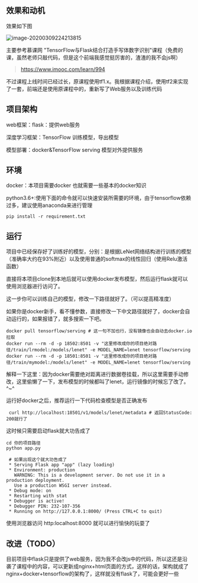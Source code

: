 ## 效果和动机

效果如下图

![image-20200309224213815](C:\Users\78372\AppData\Roaming\Typora\typora-user-images\image-20200309224213815.png)

主要参考慕课网 "TensorFlow与Flask结合打造手写体数字识别"课程（免费的课，虽然老师只敲代码，但是这个前端我感觉挺厉害的，渣渣的我不会js啊）

> https://www.imooc.com/learn/994

不过课程上线时间已经过长，原课程使用tf1.x。我根据课程介绍，使用tf2来实现了一套，前端还是使用原课程中的，重新写了Web服务以及训练代码

## 项目架构

web框架：flask：提供web服务

深度学习框架：TensorFlow 训练模型，导出模型

模型部署：docker&TensorFlow serving 模型对外提供服务

## 环境

docker：本项目需要docker 也就需要一些基本的docker知识

python3.6+:使用下面的命令就可以快速安装所需要的环境，由于tensorflow依赖过多，建议使用anaconda来进行管理

~~~shell
pip install -r requirement.txt 
~~~



## 运行

项目中已经保存好了训练好的模型，分别：是根据LeNet网络结构进行训练的模型（准确率大约在93%附近）以及使用普通的softmax的线性回归（使用Relu激活函数）

直接将本项目clone到本地后就可以使用docker发布模型，然后运行flask就可以使用浏览器进行访问了。

这一步你可以训练自己的模型，修改一下路径就好了。（可以提高精准度）

如果你是docker新手，看不懂参数，直接修改一下中文路径就好了，docker会自动运行的，如果报错了，就多搜索一下吧。

~~~shell
docker pull tensorflow/serving # 这一句不加也行，没有镜像也会自动去docker.io拉取
docker run --rm -d -p 18502:8501 -v "这里修改成你的项目绝对路径/train/lrmodel:/models/lenet" -e MODEL_NAME=lenet tensorflow/serving
docker run --rm -d -p 18501:8501 -v "这里修改成你的项目绝对路径/train/mymodel:/models/lenet" -e MODEL_NAME=lenet tensorflow/serving
~~~

解释一下这里：因为docker需要绝对距离进行数据卷挂载，所以这里需要手动修改，这里偷懒了一下，发布模型的时候都叫了lenet，运行镜像的时候忘了改了。^~^

运行好docker之后，推荐运行一下代码检查模型是否正确发布

~~~shell
 curl http://localhost:18501/v1/models/lenet/metadata # 返回StatusCode: 200就行了
~~~



这时候只需要启动flask就大功告成了

~~~shell
cd 你的项目路径
python app.py 
~~~

~~~shell
 # 如果出现这个就大功告成了
 * Serving Flask app "app" (lazy loading)
 * Environment: production
   WARNING: This is a development server. Do not use it in a production deployment.
   Use a production WSGI server instead.
 * Debug mode: on
 * Restarting with stat
 * Debugger is active!
 * Debugger PIN: 232-107-356
 * Running on http://127.0.0.1:8000/ (Press CTRL+C to quit)
~~~



使用浏览器访问 http:localhost:8000 就可以进行愉快的玩耍了

## 改进（TODO）

目前项目中flask只是提供了web服务，因为我不会改js中的代码，所以这还是沿袭了课程中的内容，可以更新成nginx+html页面的方式，这样的话，架构就成了nginx+docker+tensorflow的架构了，这样就没有flask了，可能会更好一些